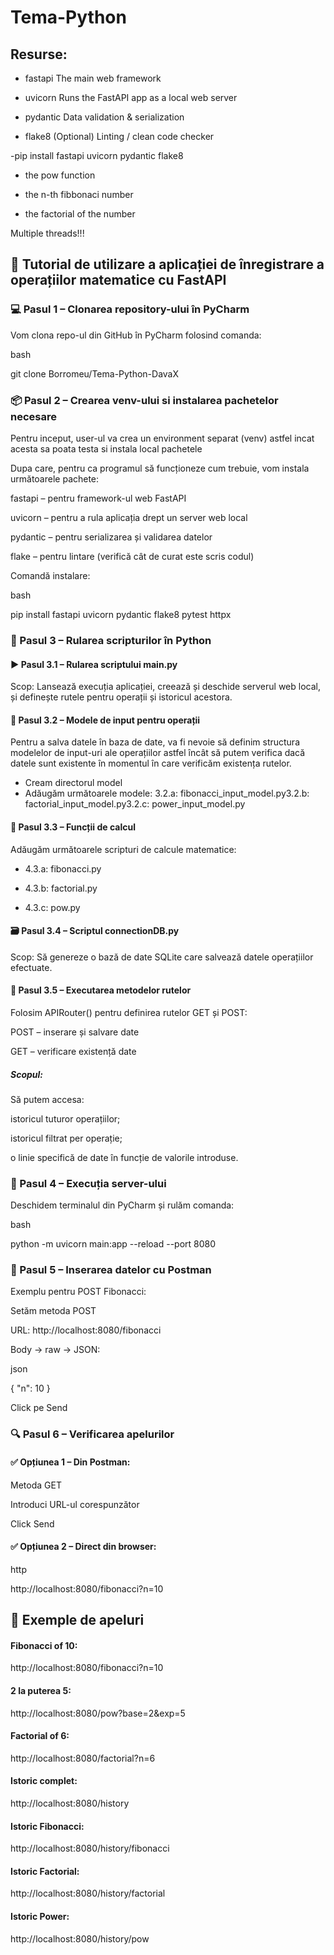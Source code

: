 # Tema-Python

## Resurse:



- fastapi	The main web framework


- uvicorn	Runs the FastAPI app as a local web server


- pydantic	Data validation & serialization


- flake8	(Optional) Linting / clean code checker

-pip install fastapi uvicorn pydantic flake8



- the pow function

- the n-th fibbonaci number

- the factorial of the number

Multiple threads!!!



## 📘 Tutorial de utilizare a aplicației de înregistrare a operațiilor matematice cu FastAPI


### 💻 Pasul 1 – Clonarea repository-ului în PyCharm
Vom clona repo-ul din GitHub în PyCharm folosind comanda:

bash

git clone Borromeu/Tema-Python-DavaX



### 📦 Pasul 2 – Crearea venv-ului si instalarea pachetelor necesare
Pentru inceput, user-ul va crea un environment separat (venv) astfel incat acesta sa poata testa si instala local pachetele

Dupa care, pentru ca programul să funcționeze cum trebuie, vom instala următoarele pachete:

fastapi – pentru framework-ul web FastAPI

uvicorn – pentru a rula aplicația drept un server web local

pydantic – pentru serializarea și validarea datelor

flake – pentru lintare (verifică cât de curat este scris codul)

Comandă instalare:

bash

pip install fastapi uvicorn pydantic flake8 pytest httpx



### 🧠 Pasul 3 – Rularea scripturilor în Python
#### ▶️ Pasul 3.1 – Rularea scriptului main.py 
Scop:
Lansează execuția aplicației, creează și deschide serverul web local, și definește rutele pentru operații și istoricul acestora.



#### 🧾 Pasul 3.2 – Modele de input pentru operații
Pentru a salva datele în baza de date, va fi nevoie să definim structura modelelor de input-uri ale operațiilor astfel încât să putem verifica dacă datele sunt existente în momentul în care verificăm existența rutelor.
- Cream directorul model
- Adăugăm următoarele modele: 3.2.a: fibonacci_input_model.py3.2.b: factorial_input_model.py3.2.c: power_input_model.py



#### 📐 Pasul 3.3 – Funcții de calcul
Adăugăm următoarele scripturi de calcule matematice:

- 4.3.a: fibonacci.py

- 4.3.b: factorial.py

- 4.3.c: pow.py



#### 🗃️ Pasul 3.4 – Scriptul connectionDB.py
Scop:
Să genereze o bază de date SQLite care salvează datele operațiilor efectuate.



#### 🔁 Pasul 3.5 – Executarea metodelor rutelor
Folosim APIRouter() pentru definirea rutelor GET și POST:

POST – inserare și salvare date

GET – verificare existență date

##### Scopul:
Să putem accesa:

istoricul tuturor operațiilor;

istoricul filtrat per operație;

o linie specifică de date în funcție de valorile introduse.



### 🚀 Pasul 4 – Execuția server-ului
Deschidem terminalul din PyCharm și rulăm comanda:

bash

python -m uvicorn main:app --reload --port 8080



### 🧪 Pasul 5 – Inserarea datelor cu Postman
Exemplu pentru POST Fibonacci:

Setăm metoda POST

URL: http://localhost:8080/fibonacci

Body → raw → JSON:

json

{ "n": 10 }

Click pe Send



### 🔍 Pasul 6 – Verificarea apelurilor
#### ✅ Opțiunea 1 – Din Postman:
Metoda GET

Introduci URL-ul corespunzător

Click Send

#### ✅ Opțiunea 2 – Direct din browser:
http

http://localhost:8080/fibonacci?n=10

## 🔗 Exemple de apeluri
#### Fibonacci of 10:
http://localhost:8080/fibonacci?n=10

#### 2 la puterea 5:
http://localhost:8080/pow?base=2&exp=5

#### Factorial of 6:
http://localhost:8080/factorial?n=6

#### Istoric complet:
http://localhost:8080/history

#### Istoric Fibonacci:
http://localhost:8080/history/fibonacci

#### Istoric Factorial:
http://localhost:8080/history/factorial

#### Istoric Power:
http://localhost:8080/history/pow
